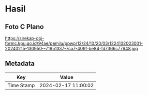 # Hasil

## Foto C Plano

https://sirekap-obj-formc.kpu.go.id/94ae/pemilu/ppwp/12/24/10/20/03/1224102003001-20240215-130950--71951337-7ca7-409f-be84-fd7366c77648.jpg


## Metadata

| Key        | Value               |
| ---------- | ------------------- |
| Time Stamp | 2024-02-17 11:00:02 |



